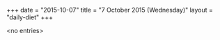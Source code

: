 +++
date = "2015-10-07"
title = "7 October 2015 (Wednesday)"
layout = "daily-diet"
+++

<p>&lt;no entries&gt;</p>